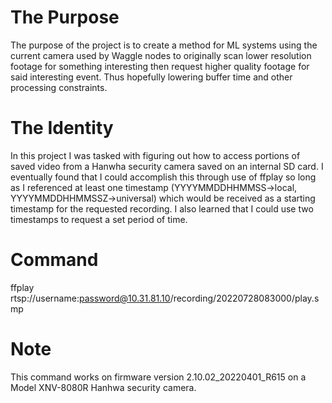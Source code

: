 # The Purpose #
The purpose of the project is to create a method for ML systems using the current camera used by Waggle nodes to originally scan lower resolution footage for something interesting then request higher quality footage for said interesting event. Thus hopefully lowering buffer time and other processing constraints.
# The Identity #
In this project I was tasked with figuring out how to access portions of saved video from a Hanwha security camera saved on an internal SD card. I eventually found that I could accomplish this through use of ffplay so long as I referenced at least one timestamp (YYYYMMDDHHMMSS->local, YYYYMMDDHHMMSSZ->universal) which would be received as a starting timestamp for the requested recording. I also learned that I could use two timestamps to request a set period of time. 
# Command #
ffplay rtsp://username:password@10.31.81.10/recording/20220728083000/play.smp
# Note #
This command works on firmware version 2.10.02_20220401_R615 on a Model XNV-8080R Hanhwa security camera.
